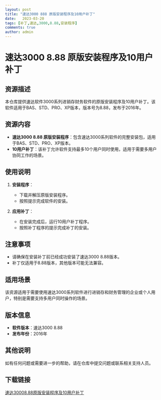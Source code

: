 ```yaml
---
layout: post
title: "速达3000 888 原版安装程序及10用户补丁"
date:   2023-03-20
tags: [补丁,速达,3000,8.88,安装程序]
comments: true
author: admin
---
```

# 速达3000 8.88 原版安装程序及10用户补丁

## 资源描述

本仓库提供速达软件3000系列进销存财务软件的原版安装程序及10用户补丁。该软件适用于BAS、STD、PRO、XP版本，版本号为8.88，发布于2016年。

## 资源内容

- **速达3000 8.88 原版安装程序**：包含速达3000系列软件的完整安装包，适用于BAS、STD、PRO、XP版本。
- **10用户补丁**：该补丁允许软件支持最多10个用户同时使用，适用于需要多用户协同工作的场景。

## 使用说明

1. **安装程序**：
   - 下载并解压原版安装程序。
   - 按照提示完成软件的安装。

2. **应用补丁**：
   - 在安装完成后，运行10用户补丁程序。
   - 按照补丁程序的提示完成补丁的安装。

## 注意事项

- 请确保在安装补丁前已经成功安装了速达3000 8.88版本。
- 补丁仅适用于8.88版本，其他版本可能无法兼容。

## 适用场景

该资源适用于需要使用速达3000系列软件进行进销存和财务管理的企业或个人用户，特别是需要支持多用户同时操作的场景。

## 版本信息

- **软件版本**：速达3000 8.88
- **发布年份**：2016年

## 其他说明

如有任何问题或需要进一步的帮助，请在仓库中提交问题或联系相关支持人员。

## 下载链接

[速达30008.88原版安装程序及10用户补丁](https://pan.quark.cn/s/69a22f250880)